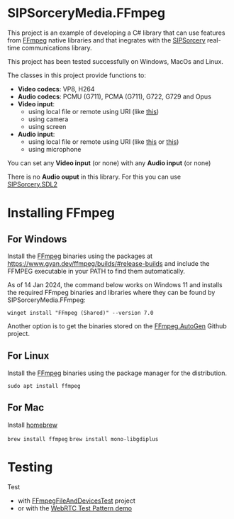 # SIPSorceryMedia.FFmpeg

This project is an example of developing a C# library that can use features from [FFmpeg](https://ffmpeg.org/) native libraries and that inegrates with the [SIPSorcery](https://github.com/sipsorcery-org/sipsorcery) real-time communications library.

This project has been tested successfully on Windows, MacOs and Linux.

The classes in this project provide functions to:

 - **Video codecs**: VP8, H264
 - **Audio codecs**: PCMU (G711), PCMA (G711), G722, G729 and Opus
 - **Video input**:
    - using local file or remote using URI (like [this](https://upload.wikimedia.org/wikipedia/commons/3/36/Cosmos_Laundromat_-_First_Cycle_-_Official_Blender_Foundation_release.webm))
    - using camera 
    - using screen
 - **Audio input**:
    - using local file or remote using URI (like [this](https://upload.wikimedia.org/wikipedia/commons/3/36/Cosmos_Laundromat_-_First_Cycle_-_Official_Blender_Foundation_release.webm) or [this](https://upload.wikimedia.org/wikipedia/commons/0/0f/Pop_RockBrit_%28exploration%29-en_wave.wav))
    - using microphone

You can set any **Video input** (or none) with any **Audio input** (or none)

There is no **Audio ouput** in this library. For this you can use [SIPSorcery.SDL2](https://github.com/sipsorcery-org/SIPSorcery.SDL2)

# Installing FFmpeg

## For Windows

Install the [FFmpeg](https://www.ffmpeg.org/) binaries using the packages at https://www.gyan.dev/ffmpeg/builds/#release-builds and include the FFMPEG executable in your PATH to find them automatically.

As of 14 Jan 2024, the command below works on Windows 11 and installs the required FFmpeg binaries and libraries where they can be found by SIPSorceryMedia.FFmpeg:

`winget install "FFmpeg (Shared)" --version 7.0`

Another option is to get the binaries stored on the [FFmpeg.AutoGen](https://github.com/Ruslan-B/FFmpeg.AutoGen/tree/master/FFmpeg/bin/x64) Github project.

## For Linux

Install the [FFmpeg](https://www.ffmpeg.org/) binaries using the package manager for the distribution.

`sudo apt install ffmpeg`

## For Mac

Install [homebrew](https://brew.sh/)

`brew install ffmpeg`
`brew install mono-libgdiplus`

# Testing

Test 
- with [FFmpegFileAndDevicesTest](./test/FFmpegFileAndDevicesTest) project
- or with the [WebRTC Test Pattern demo](https://github.com/sipsorcery/sipsorcery/tree/master/examples/WebRTCExamples/WebRTCTestPatternServer)


